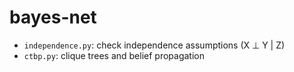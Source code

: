 # bayes-net

- `independence.py`: check independence assumptions (X ⊥ Y | Z)
- `ctbp.py`: clique trees and belief propagation
